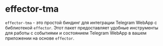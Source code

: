# effector-tma

`effector-tma` - это простой биндинг для интеграции Telegram WebApp с библиотекой `effector`. Этот пакет предоставляет удобные инструменты для работы с событиями и состоянием Telegram WebApp в вашем приложении на основе `effector`.
